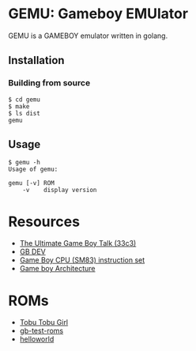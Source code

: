 # GEMU: Gameboy EMUlator
GEMU is a GAMEBOY emulator written in golang.

## Installation
### Building from source
```
$ cd gemu
$ make
$ ls dist
gemu
```

## Usage
```
$ gemu -h
Usage of gemu:

gemu [-v] ROM
    -v    display version
```

# Resources
- [The Ultimate Game Boy Talk (33c3)](https://youtu.be/HyzD8pNlpwI)
- [GB DEV](https://gbdev.io/)
- [Game Boy CPU (SM83) instruction set](https://gbdev.io/gb-opcodes/optables/)
- [Game boy Architecture](https://www.copetti.org/writings/consoles/game-boy/)

# ROMs
- [Tobu Tobu Girl](https://tangramgames.dk/tobutobugirl/)
- [gb-test-roms](https://github.com/retrio/gb-test-roms)
- [helloworld](https://github.com/gitendo/helloworld)